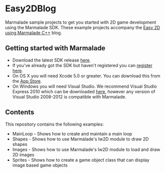 Easy2DBlog
==========

Marmalade sample projects to get you started with 2D game development using the Marmalade SDK.
These example projects accompany the [Easy 2D using Marmalade C++](https://www.madewithmarmalade.com/blog/easy-2d-using-marmalade-c-part-1) blog.

Getting started with Marmalade
------------------------------
* Download the latest SDK release [here](http://www.madewithmarmalade.com/download).
* If you've already got the SDK but haven't registered you can [register here](http://www.madewithmarmalade.com/user/register).
* On OS X you will need Xcode 5.0 or greater.  You can download this from the [App Store](https://itunes.apple.com/gb/app/xcode/id497799835?mt=12).
* On Windows you will need Visual Studio. We recommend Visual Studio Express 2010 which can be downloaded [here](http://go.microsoft.com/?linkid=9709949), however any version of Visual Studio 2008-2012 is compatible with Marmalade.

Contents
--------
This repository contains the following examples:

* MainLoop - Shows how to create and maintain a main loop
* Shapes - Shows how to use Marmalade's Iw2D module to draw 2D shapes
* Images - Shows how to use Marmalade's Iw2D module to load and draw 2D images
* Sprites - Shows how to create a game object class that can display image based game objects
